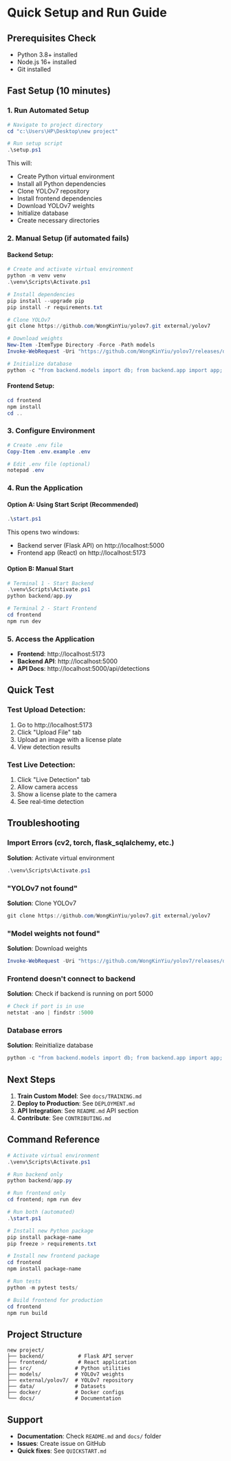 # Quick Setup and Run Guide

## Prerequisites Check
- Python 3.8+ installed
- Node.js 16+ installed
- Git installed

## Fast Setup (10 minutes)

### 1. Run Automated Setup
```powershell
# Navigate to project directory
cd "c:\Users\HP\Desktop\new project"

# Run setup script
.\setup.ps1
```

This will:
- Create Python virtual environment
- Install all Python dependencies
- Clone YOLOv7 repository
- Install frontend dependencies
- Download YOLOv7 weights
- Initialize database
- Create necessary directories

### 2. Manual Setup (if automated fails)

#### Backend Setup:
```powershell
# Create and activate virtual environment
python -m venv venv
.\venv\Scripts\Activate.ps1

# Install dependencies
pip install --upgrade pip
pip install -r requirements.txt

# Clone YOLOv7
git clone https://github.com/WongKinYiu/yolov7.git external/yolov7

# Download weights
New-Item -ItemType Directory -Force -Path models
Invoke-WebRequest -Uri "https://github.com/WongKinYiu/yolov7/releases/download/v0.1/yolov7.pt" -OutFile "models/yolov7.pt"

# Initialize database
python -c "from backend.models import db; from backend.app import app; app.app_context().push(); db.create_all()"
```

#### Frontend Setup:
```powershell
cd frontend
npm install
cd ..
```

### 3. Configure Environment
```powershell
# Create .env file
Copy-Item .env.example .env

# Edit .env file (optional)
notepad .env
```

### 4. Run the Application

#### Option A: Using Start Script (Recommended)
```powershell
.\start.ps1
```

This opens two windows:
- Backend server (Flask API) on http://localhost:5000
- Frontend app (React) on http://localhost:5173

#### Option B: Manual Start
```powershell
# Terminal 1 - Start Backend
.\venv\Scripts\Activate.ps1
python backend/app.py

# Terminal 2 - Start Frontend
cd frontend
npm run dev
```

### 5. Access the Application
- **Frontend**: http://localhost:5173
- **Backend API**: http://localhost:5000
- **API Docs**: http://localhost:5000/api/detections

## Quick Test

### Test Upload Detection:
1. Go to http://localhost:5173
2. Click "Upload File" tab
3. Upload an image with a license plate
4. View detection results

### Test Live Detection:
1. Click "Live Detection" tab
2. Allow camera access
3. Show a license plate to the camera
4. See real-time detection

## Troubleshooting

### Import Errors (cv2, torch, flask_sqlalchemy, etc.)
**Solution**: Activate virtual environment
```powershell
.\venv\Scripts\Activate.ps1
```

### "YOLOv7 not found"
**Solution**: Clone YOLOv7
```powershell
git clone https://github.com/WongKinYiu/yolov7.git external/yolov7
```

### "Model weights not found"
**Solution**: Download weights
```powershell
Invoke-WebRequest -Uri "https://github.com/WongKinYiu/yolov7/releases/download/v0.1/yolov7.pt" -OutFile "models/yolov7.pt"
```

### Frontend doesn't connect to backend
**Solution**: Check if backend is running on port 5000
```powershell
# Check if port is in use
netstat -ano | findstr :5000
```

### Database errors
**Solution**: Reinitialize database
```powershell
python -c "from backend.models import db; from backend.app import app; app.app_context().push(); db.drop_all(); db.create_all()"
```

## Next Steps

1. **Train Custom Model**: See `docs/TRAINING.md`
2. **Deploy to Production**: See `DEPLOYMENT.md`
3. **API Integration**: See `README.md` API section
4. **Contribute**: See `CONTRIBUTING.md`

## Command Reference

```powershell
# Activate virtual environment
.\venv\Scripts\Activate.ps1

# Run backend only
python backend/app.py

# Run frontend only
cd frontend; npm run dev

# Run both (automated)
.\start.ps1

# Install new Python package
pip install package-name
pip freeze > requirements.txt

# Install new frontend package
cd frontend
npm install package-name

# Run tests
python -m pytest tests/

# Build frontend for production
cd frontend
npm run build
```

## Project Structure
```
new project/
├── backend/           # Flask API server
├── frontend/          # React application
├── src/              # Python utilities
├── models/           # YOLOv7 weights
├── external/yolov7/  # YOLOv7 repository
├── data/             # Datasets
├── docker/           # Docker configs
└── docs/             # Documentation
```

## Support

- **Documentation**: Check `README.md` and `docs/` folder
- **Issues**: Create issue on GitHub
- **Quick fixes**: See `QUICKSTART.md`
